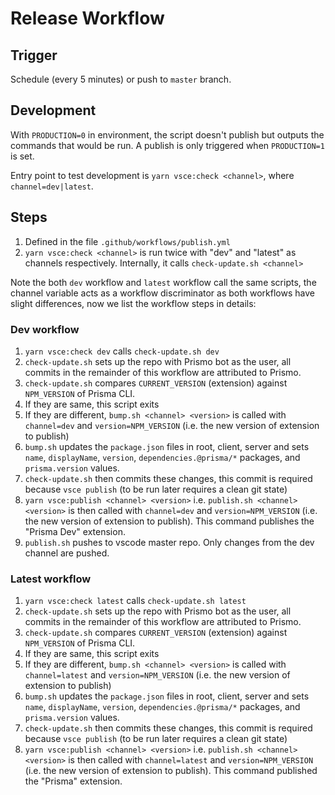 # Release Workflow

## Trigger

Schedule (every 5 minutes) or push to `master` branch.

## Development

With `PRODUCTION=0` in environment, the script doesn't publish but outputs the commands that would be run. A publish is only triggered when `PRODUCTION=1` is set.

Entry point to test development is `yarn vsce:check <channel>`, where `channel=dev|latest`.

## Steps

1. Defined in the file `.github/workflows/publish.yml`
1. `yarn vsce:check <channel>` is run twice with "dev" and "latest" as channels respectively. Internally, it calls `check-update.sh <channel>`

Note the both `dev` workflow and `latest` workflow call the same scripts, the channel variable acts as a workflow discriminator as both workflows have slight differences, now we list the workflow steps in details:

### Dev workflow

1. `yarn vsce:check dev` calls `check-update.sh dev`
1. `check-update.sh` sets up the repo with Prismo bot as the user, all commits in the remainder of this workflow are attributed to Prismo.
1. `check-update.sh` compares `CURRENT_VERSION` (extension) against `NPM_VERSION` of Prisma CLI.
1. If they are same, this script exits
1. If they are different, `bump.sh <channel> <version>` is called with `channel=dev` and `version=NPM_VERSION` (i.e. the new version of extension to publish)
1. `bump.sh` updates the `package.json` files in root, client, server and sets `name`, `displayName`, `version`, `dependencies.@prisma/*` packages, and `prisma.version` values.
1. `check-update.sh` then commits these changes, this commit is required because `vsce publish` (to be run later requires a clean git state)
1. `yarn vsce:publish <channel> <version>` i.e. `publish.sh <channel> <version>` is then called with `channel=dev` and `version=NPM_VERSION` (i.e. the new version of extension to publish). This command publishes the "Prisma Dev" extension.
1. `publish.sh` pushes to vscode master repo. Only changes from the dev channel are pushed.

### Latest workflow

1. `yarn vsce:check latest` calls `check-update.sh latest`
1. `check-update.sh` sets up the repo with Prismo bot as the user, all commits in the remainder of this workflow are attributed to Prismo.
1. `check-update.sh` compares `CURRENT_VERSION` (extension) against `NPM_VERSION` of Prisma CLI.
1. If they are same, this script exits
1. If they are different, `bump.sh <channel> <version>` is called with `channel=latest` and `version=NPM_VERSION` (i.e. the new version of extension to publish)
1. `bump.sh` updates the `package.json` files in root, client, server and sets `name`, `displayName`, `version`, `dependencies.@prisma/*` packages, and `prisma.version` values.
1. `check-update.sh` then commits these changes, this commit is required because `vsce publish` (to be run later requires a clean git state)
1. `yarn vsce:publish <channel> <version>` i.e. `publish.sh <channel> <version>` is then called with `channel=latest` and `version=NPM_VERSION` (i.e. the new version of extension to publish). This command published the "Prisma" extension.
